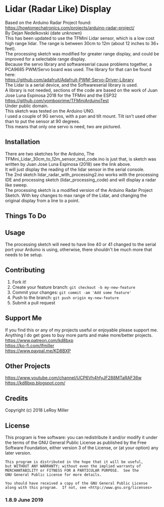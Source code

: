 # Lidar (Radar Like) Display

Based on the Arduino Radar Project found:  
https://howtomechatronics.com/projects/arduino-radar-project/  
By Dejan Nedelkovski (date unknown)  
This has been updated to use the TFMini Lidar sensor, which is a low cost high range lidar. The range is between 30cm to 12m (about 12 inches to 36+ feet).  
The processing sketch was modified for greater range display, and could be improved for a selectable range display.  
Because the servo library and softwareserial cause problems together, a PCA9685 PWM/Servo board was used. The library for that can be found here:  
https://github.com/adafruit/Adafruit-PWM-Servo-Driver-Library  
The Lidar is a serial device, and the Softwareserial library is used.  
A library is not needed, sections of the code are based on the work of Juan Jose Luna Espinosa 2018 for the TFMini and the ESP32  
https://github.com/yomboprime/TFMiniArduinoTest  
Under public domain.  
 This sketch was tested on the Arduino UNO.  
I used a couple of 9G servos, with a pan and tilt mount.  Tilt isn't used other than to put the sensor at 90 degrees.  
This means that only one servo is need, two are pictured.  

## Installation

There are two sketches for the Arduino, The TFMini_Lidar_30cm_to_12m_sensor_test_code.ino is just that, is sketch was written by Juan Jose Luna Espinosa (2018) see the link above.  
It will just display the reading of the lidar sensor in the serial console.  
The 2nd sketch lidar_radar_with_processing2.ino works with the processing IDE and processing sketch (lidar_processing_code) and will display a radar like sweep.  
The processing sketch is a modified version of the Arduino Radar Project Sketch. With key changes to max range of the Lidar, and changing the original display from a line to a point.  

## Things To Do

## Usage

The processing sketch will need to have line 40 or 41 changed to the serial port your Arduino is using, otherwise, there shouldn't be much more that needs to be setup.  

## Contributing

1. Fork it!
2. Create your feature branch: `git checkout -b my-new-feature`
3. Commit your changes: `git commit -am 'Add some feature'`
4. Push to the branch: `git push origin my-new-feature`
5. Submit a pull request

## Support Me

If you find this or any of my projects useful or enjoyable please support me.  
Anything I do get goes to buy more parts and make more/better projects.  
https://www.patreon.com/kd8bxp  
https://ko-fi.com/lfmiller  
https://www.paypal.me/KD8BXP  

## Other Projects

https://www.youtube.com/channel/UCP6Vh4hfyJF288MTaRAF36w  
https://kd8bxp.blogspot.com/  


## Credits

Copyright (c) 2018 LeRoy Miller

## License

This program is free software: you can redistribute it and/or modify
    it under the terms of the GNU General Public License as published by
    the Free Software Foundation, either version 3 of the License, or
    (at your option) any later version.

    This program is distributed in the hope that it will be useful,
    but WITHOUT ANY WARRANTY; without even the implied warranty of
    MERCHANTABILITY or FITNESS FOR A PARTICULAR PURPOSE.  See the
    GNU General Public License for more details.

    You should have received a copy of the GNU General Public License
    along with this program.  If not, see <http://www.gnu.org/licenses>

### 1.8.9 June 2019
